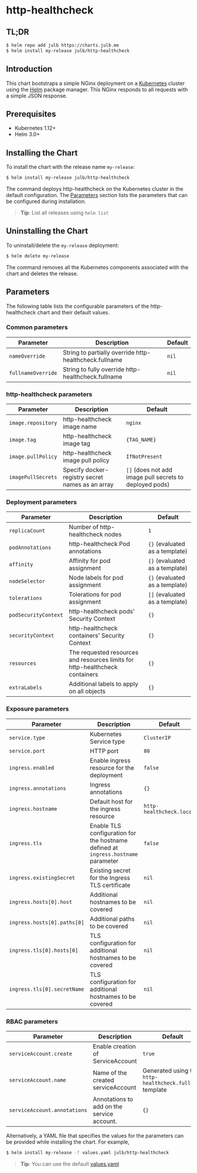 # http-healthcheck

## TL;DR

```bash
$ helm repo add julb https://charts.julb.me
$ helm install my-release julb/http-healthcheck
```

## Introduction

This chart bootstraps a simple NGinx deployment on a [Kubernetes](http://kubernetes.io) cluster using the [Helm](https://helm.sh) package manager.
This NGinx responds to all requests with a simple JSON response.

## Prerequisites

- Kubernetes 1.12+
- Helm 3.0+

## Installing the Chart

To install the chart with the release name `my-release`:

```bash
$ helm install my-release julb/http-healthcheck
```

The command deploys http-healthcheck on the Kubernetes cluster in the default configuration. The [Parameters](#parameters) section lists the parameters that can be configured during installation.

> **Tip**: List all releases using `helm list`

## Uninstalling the Chart

To uninstall/delete the `my-release` deployment:

```bash
$ helm delete my-release
```

The command removes all the Kubernetes components associated with the chart and deletes the release.

## Parameters

The following table lists the configurable parameters of the http-healthcheck chart and their default values.

### Common parameters

| Parameter          | Description                                            | Default |
| ------------------ | ------------------------------------------------------ | ------- |
| `nameOverride`     | String to partially override http-healthcheck.fullname | `nil`   |
| `fullnameOverride` | String to fully override http-healthcheck.fullname     | `nil`   |

### http-healthcheck parameters

| Parameter          | Description                                      | Default                                                 |
| ------------------ | ------------------------------------------------ | ------------------------------------------------------- |
| `image.repository` | http-healthcheck image name                      | `nginx`                                                 |
| `image.tag`        | http-healthcheck image tag                       | `{TAG_NAME}`                                            |
| `image.pullPolicy` | http-healthcheck image pull policy               | `IfNotPresent`                                          |
| `imagePullSecrets` | Specify docker-registry secret names as an array | `[]` (does not add image pull secrets to deployed pods) |

### Deployment parameters

| Parameter            | Description                                                                  | Default                        |
| -------------------- | ---------------------------------------------------------------------------- | ------------------------------ |
| `replicaCount`       | Number of http-healthcheck nodes                                             | `1`                            |
| `podAnnotations`     | http-healthcheck Pod annotations                                             | `{}` (evaluated as a template) |
| `affinity`           | Affinity for pod assignment                                                  | `{}` (evaluated as a template) |
| `nodeSelector`       | Node labels for pod assignment                                               | `{}` (evaluated as a template) |
| `tolerations`        | Tolerations for pod assignment                                               | `[]` (evaluated as a template) |
| `podSecurityContext` | http-healthcheck pods' Security Context                                      | `{}`                           |
| `securityContext`    | http-healthcheck containers' Security Context                                | `{}`                           |
| `resources`          | The requested resources and resources limits for http-healthcheck containers | `{}`                           |
| `extraLabels`        | Additional labels to apply on all objects                                    | `{}`                           |

### Exposure parameters

| Parameter                   | Description                                                                       | Default                  |
| --------------------------- | --------------------------------------------------------------------------------- | ------------------------ |
| `service.type`              | Kubernetes Service type                                                           | `ClusterIP`              |
| `service.port`              | HTTP port                                                                         | `80`                     |
| `ingress.enabled`           | Enable ingress resource for the deployment                                        | `false`                  |
| `ingress.annotations`       | Ingress annotations                                                               | `{}`                     |
| `ingress.hostname`          | Default host for the ingress resource                                             | `http-healthcheck.local` |
| `ingress.tls`               | Enable TLS configuration for the hostname defined at `ingress.hostname` parameter | `false`                  |
| `ingress.existingSecret`    | Existing secret for the Ingress TLS certificate                                   | `nil`                    |
| `ingress.hosts[0].host`     | Additional hostnames to be covered                                                | `nil`                    |
| `ingress.hosts[0].paths[0]` | Additional paths to be covered                                                    | `nil`                    |
| `ingress.tls[0].hosts[0]`   | TLS configuration for additional hostnames to be covered                          | `nil`                    |
| `ingress.tls[0].secretName` | TLS configuration for additional hostnames to be covered                          | `nil`                    |

### RBAC parameters

| Parameter                    | Description                                | Default                                                  |
| ---------------------------- | ------------------------------------------ | -------------------------------------------------------- |
| `serviceAccount.create`      | Enable creation of ServiceAccount          | `true`                                                   |
| `serviceAccount.name`        | Name of the created serviceAccount         | Generated using the `http-healthcheck.fullname` template |
| `serviceAccount.annotations` | Annotations to add on the service account. | `{}`                                                     |

Alternatively, a YAML file that specifies the values for the parameters can be provided while installing the chart. For example,

```bash
$ helm install my-release -f values.yaml julb/http-healthcheck
```

> **Tip**: You can use the default [values.yaml](values.yaml)
